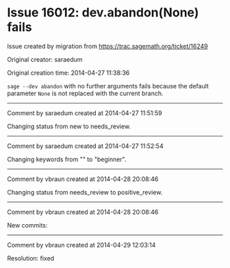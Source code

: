 # Issue 16012: dev.abandon(None) fails

Issue created by migration from https://trac.sagemath.org/ticket/16249

Original creator: saraedum

Original creation time: 2014-04-27 11:38:36

`sage --dev abandon` with no further arguments fails because the default parameter `None` is not replaced with the current branch.


---

Comment by saraedum created at 2014-04-27 11:51:59

Changing status from new to needs_review.


---

Comment by saraedum created at 2014-04-27 11:52:54

Changing keywords from "" to "beginner".


---

Comment by vbraun created at 2014-04-28 20:08:46

Changing status from needs_review to positive_review.


---

Comment by vbraun created at 2014-04-28 20:08:46

New commits:


---

Comment by vbraun created at 2014-04-29 12:03:14

Resolution: fixed
